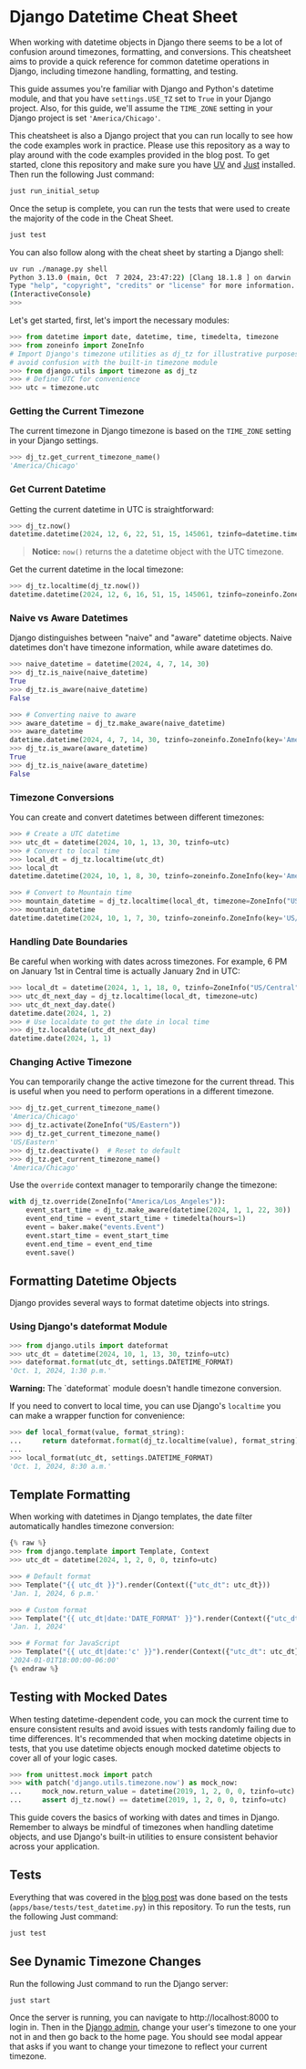 # Django Datetime Cheat Sheet

When working with datetime objects in Django there seems to be a lot of confusion around timezones, formatting, and
conversions. This cheatsheet aims to provide a quick reference for common datetime operations in Django, including
timezone handling, formatting, and testing.

This guide assumes you're familiar with Django and Python's datetime module, and that you have `settings.USE_TZ` set to
`True` in your Django project. Also, for this guide, we'll assume the `TIME_ZONE` setting in your Django project is
set `'America/Chicago'`.

This cheatsheet is also a Django project that you can run locally to see how the code examples work in practice. Please
use this repository as a way to play around with the code examples provided in the blog post. To get started, 
clone this repository and make sure you have [UV][uv] and [Just][just] installed. Then run the following Just command:

```bash
just run_initial_setup
```

Once the setup is complete, you can run the tests that were used to create the majority of the code in the Cheat Sheet.

```bash
just test
```

You can also follow along with the cheat sheet by starting a Django shell:

```bash
uv run ./manage.py shell
Python 3.13.0 (main, Oct  7 2024, 23:47:22) [Clang 18.1.8 ] on darwin
Type "help", "copyright", "credits" or "license" for more information.
(InteractiveConsole)
>>> 
```

Let's get started, first, let's import the necessary modules:

```python
>>> from datetime import date, datetime, time, timedelta, timezone
>>> from zoneinfo import ZoneInfo
# Import Django's timezone utilities as dj_tz for illustrative purposes and to
# avoid confusion with the built-in timezone module
>>> from django.utils import timezone as dj_tz
>>> # Define UTC for convenience
>>> utc = timezone.utc
```

### Getting the Current Timezone

The current timezone in Django timezone is based on the `TIME_ZONE` setting in your Django settings.

```python
>>> dj_tz.get_current_timezone_name()
'America/Chicago'
```

### Get Current Datetime

Getting the current datetime in UTC is straightforward:

```python
>>> dj_tz.now()
datetime.datetime(2024, 12, 6, 22, 51, 15, 145061, tzinfo=datetime.timezone.utc)
```

> **Notice:** `now()` returns the a datetime object with the UTC timezone.

Get the current datetime in the local timezone:

```python
>>> dj_tz.localtime(dj_tz.now())
datetime.datetime(2024, 12, 6, 16, 51, 15, 145061, tzinfo=zoneinfo.ZoneInfo(key='America/Chicago'))
```

### Naive vs Aware Datetimes

Django distinguishes between "naive" and "aware" datetime objects. Naive datetimes don't have timezone information,
while aware datetimes do.

```python
>>> naive_datetime = datetime(2024, 4, 7, 14, 30)
>>> dj_tz.is_naive(naive_datetime)
True
>>> dj_tz.is_aware(naive_datetime)
False

>>> # Converting naive to aware
>>> aware_datetime = dj_tz.make_aware(naive_datetime)
>>> aware_datetime
datetime.datetime(2024, 4, 7, 14, 30, tzinfo=zoneinfo.ZoneInfo(key='America/Chicago'))
>>> dj_tz.is_aware(aware_datetime)
True
>>> dj_tz.is_naive(aware_datetime)
False
```

### Timezone Conversions

You can create and convert datetimes between different timezones:

```python
>>> # Create a UTC datetime
>>> utc_dt = datetime(2024, 10, 1, 13, 30, tzinfo=utc)
>>> # Convert to local time
>>> local_dt = dj_tz.localtime(utc_dt)
>>> local_dt
datetime.datetime(2024, 10, 1, 8, 30, tzinfo=zoneinfo.ZoneInfo(key='America/Chicago'))

>>> # Convert to Mountain time
>>> mountain_datetime = dj_tz.localtime(local_dt, timezone=ZoneInfo("US/Mountain"))
>>> mountain_datetime
datetime.datetime(2024, 10, 1, 7, 30, tzinfo=zoneinfo.ZoneInfo(key='US/Mountain'))
```

### Handling Date Boundaries

Be careful when working with dates across timezones. For example, 6 PM on January 1st in Central time is actually
January 2nd in UTC:

```python
>>> local_dt = datetime(2024, 1, 1, 18, 0, tzinfo=ZoneInfo("US/Central"))
>>> utc_dt_next_day = dj_tz.localtime(local_dt, timezone=utc)
>>> utc_dt_next_day.date()
datetime.date(2024, 1, 2)
>>> # Use localdate to get the date in local time
>>> dj_tz.localdate(utc_dt_next_day)
datetime.date(2024, 1, 1)
```

### Changing Active Timezone

You can temporarily change the active timezone for the current thread. This is useful when you need to perform
operations in a different timezone.

```python
>>> dj_tz.get_current_timezone_name()
'America/Chicago'
>>> dj_tz.activate(ZoneInfo("US/Eastern"))
>>> dj_tz.get_current_timezone_name()
'US/Eastern'
>>> dj_tz.deactivate()  # Reset to default
>>> dj_tz.get_current_timezone_name()
'America/Chicago'
```

Use the `override` context manager to temporarily change the timezone:

```python
with dj_tz.override(ZoneInfo("America/Los_Angeles")):
    event_start_time = dj_tz.make_aware(datetime(2024, 1, 1, 22, 30))
    event_end_time = event_start_time + timedelta(hours=1)
    event = baker.make("events.Event")
    event.start_time = event_start_time
    event.end_time = event_end_time
    event.save()
```

## Formatting Datetime Objects

Django provides several ways to format datetime objects into strings.

### Using Django's dateformat Module

```python
>>> from django.utils import dateformat
>>> utc_dt = datetime(2024, 10, 1, 13, 30, tzinfo=utc)
>>> dateformat.format(utc_dt, settings.DATETIME_FORMAT)
'Oct. 1, 2024, 1:30 p.m.'
```

<div class="notice notice-warning">
  <strong>Warning:</strong> The `dateformat` module doesn't handle timezone conversion.
</div>

If you need to convert to local time, you can use Django's `localtime` you can make a wrapper function for convenience:

```python
>>> def local_format(value, format_string):
...     return dateformat.format(dj_tz.localtime(value), format_string)
...
>>> local_format(utc_dt, settings.DATETIME_FORMAT)
'Oct. 1, 2024, 8:30 a.m.'
```

## Template Formatting

When working with datetimes in Django templates, the date filter automatically handles timezone conversion:

```python
{% raw %}
>>> from django.template import Template, Context
>>> utc_dt = datetime(2024, 1, 2, 0, 0, tzinfo=utc)

>>> # Default format
>>> Template("{{ utc_dt }}").render(Context({"utc_dt": utc_dt}))
'Jan. 1, 2024, 6 p.m.'

>>> # Custom format
>>> Template("{{ utc_dt|date:'DATE_FORMAT' }}").render(Context({"utc_dt": utc_dt}))
'Jan. 1, 2024'

>>> # Format for JavaScript
>>> Template("{{ utc_dt|date:'c' }}").render(Context({"utc_dt": utc_dt}))
'2024-01-01T18:00:00-06:00'
{% endraw %}
```

## Testing with Mocked Dates

When testing datetime-dependent code, you can mock the current time to ensure consistent results and avoid issues with
tests randomly failing due to time differences. It's recommended that when mocking datetime objects in tests, that you
use datetime objects enough mocked datetime objects to cover all of your logic cases.

```python
>>> from unittest.mock import patch
>>> with patch('django.utils.timezone.now') as mock_now:
...     mock_now.return_value = datetime(2019, 1, 2, 0, 0, tzinfo=utc)
...     assert dj_tz.now() == datetime(2019, 1, 2, 0, 0, tzinfo=utc)
```

This guide covers the basics of working with dates and times in Django. Remember to always be mindful of timezones when
handling datetime objects, and use Django's built-in utilities to ensure consistent behavior across your application.










## Tests

Everything that was covered in the [blog post][blog-post] was done based on the tests
(`apps/base/tests/test_datetime.py`) in this repository. To run the 
tests, run the following Just command:

```bash
just test
```


## See Dynamic Timezone Changes

Run the following Just command to run the Django server:

```bash
just start
```

Once the server is running, you can navigate to http://localhost:8000 to login in. Then in the 
[Django admin](http://localhost:8000/admin/accounts/user/), change your user's timezone to one your not in and then go 
back to the home page. You should see modal appear that asks if you want to change your timezone to reflect your 
current timezone.


[blog-post]: https://epicserve.com/django/2025/01/14/django-datetime-cheatsheet.html
[uv]: https://docs.astral.sh/uv/getting-started/installation/
[just]: https://github.com/casey/just?tab=readme-ov-file#installation
